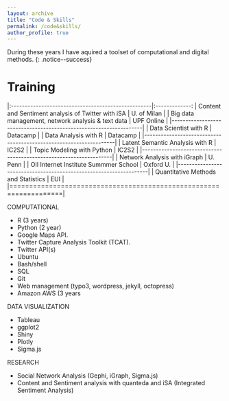 ```yaml
---
layout: archive
title: "Code & Skills"
permalink: /code&skills/
author_profile: true
---
```


During these years I have aquired a toolset of computational and digital methods.
{: .notice--success}

Training
======
|:---------------------------------------------------|:-------------:
| Content and Sentiment analysis of Twitter with iSA | U. of Milan  | 
| Big data management, network analysis & text data  | UPF Online   |
|-------------------------------------------------------------------| 
| Data Scientist with R                              | Datacamp     | 
| Data Analysis with R                               | Datacamp     |
|-------------------------------------------------------------------| 
| Latent Semantic Analysis with R                    | IC2S2        |
| Topic Modeling with Python                         | IC2S2        |
|-------------------------------------------------------------------| 
| Network Analysis with iGraph                       | U. Penn      | 
| OII Internet Institute Summmer School              | Oxford U.    |
|-------------------------------------------------------------------| 
| Quantitative Methods and Statistics                | EUI          |
|===================================================================|

COMPUTATIONAL
- R (3 years)			
- Python (2 year)
- Google Maps API.
- Twitter Capture Analysis Toolkit (TCAT).
- Twitter API(s)
- Ubuntu
- Bash/shell
- SQL
- Git
- Web management (typo3, wordpress, jekyll, octopress)
- Amazon AWS (3 years

DATA VISUALIZATION	
- Tableau
- ggplot2
- Shiny
- Plotly
- Sigma.js

RESEARCH		
- Social Network Analysis (Gephi, iGraph, Sigma.js)  
- Content and Sentiment analysis with quanteda and iSA (Integrated Sentiment Analysis)



